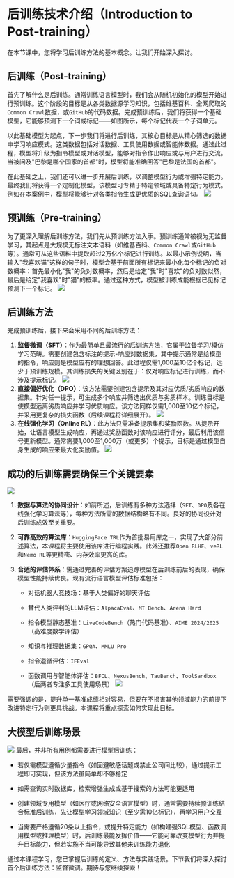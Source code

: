 # 后训练技术介绍（Introduction to Post-training）
在本节课中，您将学习后训练方法的基本概念。让我们开始深入探讨。

## 后训练（Post-training）
首先了解什么是后训练。通常训练语言模型时，我们会从随机初始化的模型开始进行预训练。这个阶段的目标是从各类数据源学习知识，包括维基百科、全网爬取的`Common Crawl`数据，或`GitHub`的代码数据。完成预训练后，我们将获得一个基础模型，它能够预测下一个词或标记——如图所示，每个标记代表一个子词单元。

以此基础模型为起点，下一步我们将进行后训练，其核心目标是从精心筛选的数据中学习响应模式。这类数据包括对话数据、工具使用数据或智能体数据。通过此过程，模型将升级为指令模型或对话模型，能够对指令作出响应或与用户进行交流。当被问及"巴黎是哪个国家的首都"时，模型将能准确回答"巴黎是法国的首都"。

在此基础之上，我们还可以进一步开展后训练，以调整模型行为或增强特定能力。最终我们将获得一个定制化模型，该模型可专精于特定领域或具备特定行为模式。例如在本案例中，模型将能够针对各类指令生成更优质的SQL查询语句。
![](../../images/introduction1.png)

## 预训练（Pre-training）
为了更深入理解后训练方法，我们先从预训练方法入手。预训练通常被视为无监督学习，其起点是大规模无标注文本语料（如维基百科、`Common Crawl`或`GitHub`等）。通常可从这些语料中提取超过2万亿个标记进行训练。以最小示例说明，当输入"我喜欢猫"这样的句子时，模型会基于前面所有标记来最小化每个标记的负对数概率：首先最小化"我"的负对数概率，然后是给定"我"时"喜欢"的负对数似然，最后是给定"我喜欢"时"猫"的概率。通过这种方式，模型被训练成能根据已见标记预测下一个标记。
![](../../images/introduction3.png)

## 后训练方法
完成预训练后，接下来会采用不同的后训练方法：

1. **监督微调（SFT）**：作为最简单且最流行的后训练方法，它属于监督学习/模仿学习范畴。需要创建包含标注的提示-响应对数据集，其中提示通常是给模型的指令，响应则是模型应有的理想回答。此过程仅需1,000至10亿个标记，远少于预训练规模。其训练损失的关键区别在于：仅对响应标记进行训练，而不涉及提示标记。
![](../../images/introduction4.png)
2. **直接偏好优化（DPO）**：该方法需要创建包含提示及其对应优质/劣质响应的数据集。针对任一提示，可生成多个响应并筛选出优质与劣质样本。训练目标是使模型远离劣质响应并学习优质响应。该方法同样仅需1,000至10亿个标记，并采用更复杂的损失函数（后续课程将详细展开）。
![](../../images/introduction5.png)
3. **在线强化学习（Online RL）**：此方法只需准备提示集和奖励函数。从提示开始，让语言模型生成响应，再通过奖励函数对该响应进行评分，最后利用该信号更新模型。通常需要1,000至1,000万（或更多）个提示，目标是通过模型自身生成的响应来最大化奖励值。
![](../../images/introduction6.png)

## 成功的后训练需要确保三个关键要素
![](../../images/introduction7.png)
1. **数据与算法的协同设计**：如前所述，后训练有多种方法选择（`SFT`、`DPO`及各在线强化学习算法等），每种方法所需的数据结构略有不同。良好的协同设计对后训练成效至关重要。

2. **可靠高效的算法库**：`HuggingFace TRL`作为首批易用库之一，实现了大部分前述算法，本课程将主要使用该库进行编程实践。此外还推荐`Open RLHF`、`veRL`和`Nemo RL`等更精密、内存效率更高的库。

3. **合适的评估体系**：需通过完善的评估方案追踪模型在后训练前后的表现，确保模型性能持续优良。现有流行语言模型评估标准包括：
    
    - 对话机器人竞技场：基于人类偏好的聊天评估
        
    - 替代人类评判的LLM评估：`AlpacaEval`、`MT Bench`、`Arena Hard`
        
    - 指令模型静态基准：`LiveCodeBench`（热门代码基准）、`AIME 2024/2025`（高难度数学评估）
        
    - 知识与推理数据集：`GPQA`、`MMLU Pro`
        
    - 指令遵循评估：`IFEval`
        
    - 函数调用与智能体评估：`BFCL`、`NexusBench`、`TauBench`、`ToolSandbox`（后两者专注多工具使用场景）
![](../../images/introduction8.png)

需要强调的是，提升单一基准成绩相对容易，但要在不损害其他领域能力的前提下改进特定行为则更具挑战。本课程将重点探索如何实现此目标。

## 大模型后训练场景
![](../../images/introduction2.png)
最后，并非所有用例都需要进行模型后训练：

- 若仅需模型遵循少量指令（如回避敏感话题或禁止公司间比较），通过提示工程即可实现，但该方法虽简单却不够稳定

- 如需查询实时数据库，检索增强生成或基于搜索的方法可能更适用

- 创建领域专用模型（如医疗或网络安全语言模型）时，通常需要持续预训练结合标准后训练，先让模型学习领域知识（至少需10亿标记），再学习用户交互

- 当需要严格遵循20条以上指令，或提升特定能力（如构建强SQL模型、函数调用模型或推理模型）时，后训练最能发挥价值——它能可靠改变模型行为并提升目标能力，但若实施不当可能导致其他未训练能力退化

通过本课程学习，您已掌握后训练的定义、方法与实践场景。下节我们将深入探讨首个后训练方法：监督微调。期待与您继续探索！